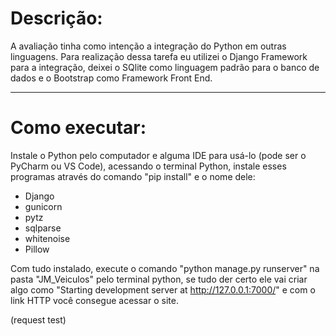 # Descrição:
A avaliação tinha como intenção a integração do Python em outras linguagens.
Para realização dessa tarefa eu utilizei o Django Framework para a integração, deixei o SQlite como linguagem padrão para o banco de dados e o Bootstrap como Framework Front End.

---
# Como executar:
Instale o Python pelo computador e alguma IDE para usá-lo (pode ser o PyCharm ou VS Code), acessando o terminal Python, instale esses programas através do comando "pip install" e o nome dele:

- Django
- gunicorn
- pytz
- sqlparse
- whitenoise
- Pillow

Com tudo instalado, execute o comando "python manage.py runserver" na pasta "JM_Veiculos" pelo terminal python, se tudo der certo ele vai criar algo como "Starting development server at http://127.0.0.1:7000/" e com o link HTTP você consegue acessar o site.

(request test)
